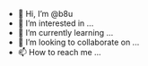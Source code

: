 - 👋 Hi, I’m @b8u
- 👀 I’m interested in ...
- 🌱 I’m currently learning ...
- 💞️ I’m looking to collaborate on ...
- 📫 How to reach me ...

<!---
b8u/b8u is a ✨ special ✨ repository because its `README.md` (this file) appears on your GitHub profile.
You can click the Preview link to take a look at your changes.
--->
